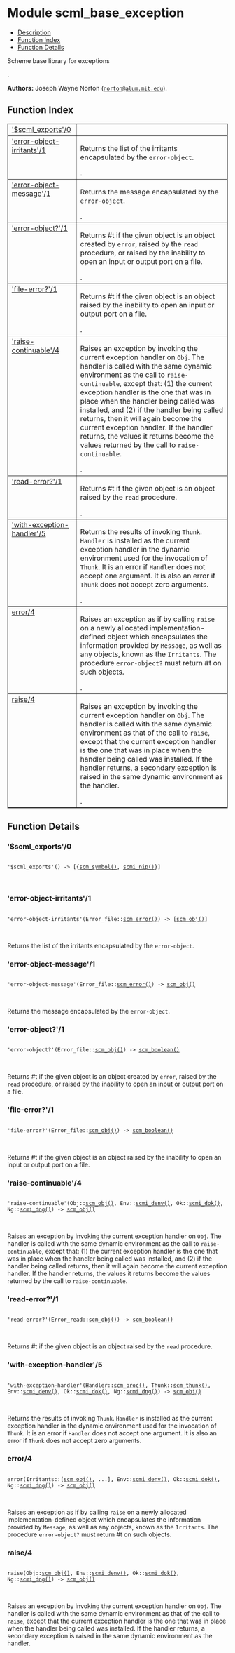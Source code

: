 

# Module scml_base_exception #
* [Description](#description)
* [Function Index](#index)
* [Function Details](#functions)

<p>Scheme base library for exceptions</p>.

__Authors:__ Joseph Wayne Norton ([`norton@alum.mit.edu`](mailto:norton@alum.mit.edu)).

<a name="index"></a>

## Function Index ##


<table width="100%" border="1" cellspacing="0" cellpadding="2" summary="function index"><tr><td valign="top"><a href="#%24scml_exports-0">'$scml_exports'/0</a></td><td></td></tr><tr><td valign="top"><a href="#error-object-irritants-1">'error-object-irritants'/1</a></td><td><p>Returns the list of the irritants encapsulated by the
<code>error-object</code>.</p>.</td></tr><tr><td valign="top"><a href="#error-object-message-1">'error-object-message'/1</a></td><td><p>Returns the message encapsulated by the <code>error-object</code>.</p>.</td></tr><tr><td valign="top"><a href="#error-object%3f-1">'error-object?'/1</a></td><td><p>Returns #t if the given object is an object created by
<code>error</code>, raised by the <code>read</code> procedure, or raised by the inability
to open an input or output port on a file.</p>.</td></tr><tr><td valign="top"><a href="#file-error%3f-1">'file-error?'/1</a></td><td><p>Returns #t if the given object is an object raised by the
inability to open an input or output port on a file.</p>.</td></tr><tr><td valign="top"><a href="#raise-continuable-4">'raise-continuable'/4</a></td><td><p>Raises an exception by invoking the current exception handler
on <code>Obj</code>.  The handler is called with the same dynamic environment
as the call to <code>raise-continuable</code>, except that: (1) the current
exception handler is the one that was in place when the handler
being called was installed, and (2) if the handler being called
returns, then it will again become the current exception handler.
If the handler returns, the values it returns become the values
returned by the call to <code>raise-continuable</code>.</p>.</td></tr><tr><td valign="top"><a href="#read-error%3f-1">'read-error?'/1</a></td><td><p>Returns #t if the given object is an object raised by the
<code>read</code> procedure.</p>.</td></tr><tr><td valign="top"><a href="#with-exception-handler-5">'with-exception-handler'/5</a></td><td><p>Returns the results of invoking <code>Thunk</code>. <code>Handler</code> is
installed as the current exception handler in the dynamic
environment used for the invocation of <code>Thunk</code>.  It is an error if
<code>Handler</code> does not accept one argument.  It is also an error if
<code>Thunk</code> does not accept zero arguments.</p>.</td></tr><tr><td valign="top"><a href="#error-4">error/4</a></td><td><p>Raises an exception as if by calling <code>raise</code> on a newly
allocated implementation-defined object which encapsulates the
information provided by <code>Message</code>, as well as any objects, known as
the <code>Irritants</code>. The procedure <code>error-object?</code> must return #t on
such objects.</p>.</td></tr><tr><td valign="top"><a href="#raise-4">raise/4</a></td><td><p>Raises an exception by invoking the current exception handler
on <code>Obj</code>.  The handler is called with the same dynamic environment
as that of the call to <code>raise</code>, except that the current exception
handler is the one that was in place when the handler being called
was installed.  If the handler returns, a secondary exception is
raised in the same dynamic environment as the handler.</p>.</td></tr></table>


<a name="functions"></a>

## Function Details ##

<a name="%24scml_exports-0"></a>

### '$scml_exports'/0 ###

<pre><code>
'$scml_exports'() -&gt; [{<a href="#type-scm_symbol">scm_symbol()</a>, <a href="#type-scmi_nip">scmi_nip()</a>}]
</code></pre>
<br />

<a name="error-object-irritants-1"></a>

### 'error-object-irritants'/1 ###

<pre><code>
'error-object-irritants'(Error_file::<a href="#type-scm_error">scm_error()</a>) -&gt; [<a href="#type-scm_obj">scm_obj()</a>]
</code></pre>
<br />

<p>Returns the list of the irritants encapsulated by the
<code>error-object</code>.</p>

<a name="error-object-message-1"></a>

### 'error-object-message'/1 ###

<pre><code>
'error-object-message'(Error_file::<a href="#type-scm_error">scm_error()</a>) -&gt; <a href="#type-scm_obj">scm_obj()</a>
</code></pre>
<br />

<p>Returns the message encapsulated by the <code>error-object</code>.</p>

<a name="error-object%3f-1"></a>

### 'error-object?'/1 ###

<pre><code>
'error-object?'(Error_file::<a href="#type-scm_obj">scm_obj()</a>) -&gt; <a href="#type-scm_boolean">scm_boolean()</a>
</code></pre>
<br />

<p>Returns #t if the given object is an object created by
<code>error</code>, raised by the <code>read</code> procedure, or raised by the inability
to open an input or output port on a file.</p>

<a name="file-error%3f-1"></a>

### 'file-error?'/1 ###

<pre><code>
'file-error?'(Error_file::<a href="#type-scm_obj">scm_obj()</a>) -&gt; <a href="#type-scm_boolean">scm_boolean()</a>
</code></pre>
<br />

<p>Returns #t if the given object is an object raised by the
inability to open an input or output port on a file.</p>

<a name="raise-continuable-4"></a>

### 'raise-continuable'/4 ###

<pre><code>
'raise-continuable'(Obj::<a href="#type-scm_obj">scm_obj()</a>, Env::<a href="#type-scmi_denv">scmi_denv()</a>, Ok::<a href="#type-scmi_dok">scmi_dok()</a>, Ng::<a href="#type-scmi_dng">scmi_dng()</a>) -&gt; <a href="#type-scm_obj">scm_obj()</a>
</code></pre>
<br />

<p>Raises an exception by invoking the current exception handler
on <code>Obj</code>.  The handler is called with the same dynamic environment
as the call to <code>raise-continuable</code>, except that: (1) the current
exception handler is the one that was in place when the handler
being called was installed, and (2) if the handler being called
returns, then it will again become the current exception handler.
If the handler returns, the values it returns become the values
returned by the call to <code>raise-continuable</code>.</p>

<a name="read-error%3f-1"></a>

### 'read-error?'/1 ###

<pre><code>
'read-error?'(Error_read::<a href="#type-scm_obj">scm_obj()</a>) -&gt; <a href="#type-scm_boolean">scm_boolean()</a>
</code></pre>
<br />

<p>Returns #t if the given object is an object raised by the
<code>read</code> procedure.</p>

<a name="with-exception-handler-5"></a>

### 'with-exception-handler'/5 ###

<pre><code>
'with-exception-handler'(Handler::<a href="#type-scm_proc">scm_proc()</a>, Thunk::<a href="#type-scm_thunk">scm_thunk()</a>, Env::<a href="#type-scmi_denv">scmi_denv()</a>, Ok::<a href="#type-scmi_dok">scmi_dok()</a>, Ng::<a href="#type-scmi_dng">scmi_dng()</a>) -&gt; <a href="#type-scm_obj">scm_obj()</a>
</code></pre>
<br />

<p>Returns the results of invoking <code>Thunk</code>. <code>Handler</code> is
installed as the current exception handler in the dynamic
environment used for the invocation of <code>Thunk</code>.  It is an error if
<code>Handler</code> does not accept one argument.  It is also an error if
<code>Thunk</code> does not accept zero arguments.</p>

<a name="error-4"></a>

### error/4 ###

<pre><code>
error(Irritants::[<a href="#type-scm_obj">scm_obj()</a>, ...], Env::<a href="#type-scmi_denv">scmi_denv()</a>, Ok::<a href="#type-scmi_dok">scmi_dok()</a>, Ng::<a href="#type-scmi_dng">scmi_dng()</a>) -&gt; <a href="#type-scm_obj">scm_obj()</a>
</code></pre>
<br />

<p>Raises an exception as if by calling <code>raise</code> on a newly
allocated implementation-defined object which encapsulates the
information provided by <code>Message</code>, as well as any objects, known as
the <code>Irritants</code>. The procedure <code>error-object?</code> must return #t on
such objects.</p>

<a name="raise-4"></a>

### raise/4 ###

<pre><code>
raise(Obj::<a href="#type-scm_obj">scm_obj()</a>, Env::<a href="#type-scmi_denv">scmi_denv()</a>, Ok::<a href="#type-scmi_dok">scmi_dok()</a>, Ng::<a href="#type-scmi_dng">scmi_dng()</a>) -&gt; <a href="#type-scm_obj">scm_obj()</a>
</code></pre>
<br />

<p>Raises an exception by invoking the current exception handler
on <code>Obj</code>.  The handler is called with the same dynamic environment
as that of the call to <code>raise</code>, except that the current exception
handler is the one that was in place when the handler being called
was installed.  If the handler returns, a secondary exception is
raised in the same dynamic environment as the handler.</p>

